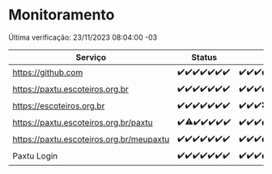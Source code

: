 # Monitoramento

Última verificação: 23/11/2023 08:04:00 -03

|Serviço|Status|Últimas 24h|
|---|---|---|
|https://github.com|<span title="2023-11-16: OK=24">✔️</span><span title="2023-11-17: OK=24">✔️</span><span title="2023-11-18: OK=24">✔️</span><span title="2023-11-19: OK=24">✔️</span><span title="2023-11-20: OK=24">✔️</span><span title="2023-11-21: OK=24">✔️</span><span title="2023-11-22: OK=11">✔️</span>|<span title="22/11/2023 08:04:00 -03 : 200">✔️</span><span title="22/11/2023 09:11:00 -03 : 200">✔️</span><span title="22/11/2023 10:10:00 -03 : 200">✔️</span><span title="22/11/2023 11:06:00 -03 : 200">✔️</span><span title="22/11/2023 12:06:00 -03 : 200">✔️</span><span title="22/11/2023 13:08:00 -03 : 200">✔️</span><span title="22/11/2023 14:05:00 -03 : 200">✔️</span><span title="22/11/2023 15:08:00 -03 : 200">✔️</span><span title="22/11/2023 16:03:00 -03 : 200">✔️</span><span title="22/11/2023 18:04:00 -03 : 200">✔️</span><span title="22/11/2023 19:03:00 -03 : 200">✔️</span><span title="22/11/2023 20:06:00 -03 : 200">✔️</span><span title="22/11/2023 21:30:00 -03 : 200">✔️</span><span title="22/11/2023 22:45:00 -03 : 200">✔️</span><span title="22/11/2023 23:19:00 -03 : 200">✔️</span><span title="23/11/2023 00:06:00 -03 : 200">✔️</span><span title="23/11/2023 01:08:00 -03 : 200">✔️</span><span title="23/11/2023 02:06:00 -03 : 200">✔️</span><span title="23/11/2023 03:08:00 -03 : 200">✔️</span><span title="23/11/2023 04:06:00 -03 : 200">✔️</span><span title="23/11/2023 05:08:00 -03 : 200">✔️</span><span title="23/11/2023 06:06:00 -03 : 200">✔️</span><span title="23/11/2023 07:06:00 -03 : 200">✔️</span><span title="23/11/2023 08:04:00 -03 : 200">✔️</span>|
|https://paxtu.escoteiros.org.br|<span title="2023-11-16: OK=24">✔️</span><span title="2023-11-17: OK=24">✔️</span><span title="2023-11-18: OK=24">✔️</span><span title="2023-11-19: OK=24">✔️</span><span title="2023-11-20: OK=24">✔️</span><span title="2023-11-21: OK=24">✔️</span><span title="2023-11-22: OK=11">✔️</span>|<span title="22/11/2023 08:04:00 -03 : 200">✔️</span><span title="22/11/2023 09:11:00 -03 : 200">✔️</span><span title="22/11/2023 10:10:00 -03 : 200">✔️</span><span title="22/11/2023 11:06:00 -03 : 200">✔️</span><span title="22/11/2023 12:06:00 -03 : 200">✔️</span><span title="22/11/2023 13:08:00 -03 : 200">✔️</span><span title="22/11/2023 14:05:00 -03 : 200">✔️</span><span title="22/11/2023 15:08:00 -03 : 200">✔️</span><span title="22/11/2023 16:03:00 -03 : 200">✔️</span><span title="22/11/2023 18:04:00 -03 : 200">✔️</span><span title="22/11/2023 19:03:00 -03 : 200">✔️</span><span title="22/11/2023 20:06:00 -03 : 200">✔️</span><span title="22/11/2023 21:30:00 -03 : 200">✔️</span><span title="22/11/2023 22:45:00 -03 : 200">✔️</span><span title="22/11/2023 23:19:00 -03 : 200">✔️</span><span title="23/11/2023 00:06:00 -03 : 200">✔️</span><span title="23/11/2023 01:08:00 -03 : 200">✔️</span><span title="23/11/2023 02:06:00 -03 : 200">✔️</span><span title="23/11/2023 03:08:00 -03 : 200">✔️</span><span title="23/11/2023 04:06:00 -03 : 200">✔️</span><span title="23/11/2023 05:08:00 -03 : 200">✔️</span><span title="23/11/2023 06:06:00 -03 : 200">✔️</span><span title="23/11/2023 07:06:00 -03 : 200">✔️</span><span title="23/11/2023 08:04:00 -03 : 200">✔️</span>|
|https://escoteiros.org.br|<span title="2023-11-16: OK=24">✔️</span><span title="2023-11-17: OK=24">✔️</span><span title="2023-11-18: OK=24">✔️</span><span title="2023-11-19: OK=24">✔️</span><span title="2023-11-20: OK=24">✔️</span><span title="2023-11-21: OK=24">✔️</span><span title="2023-11-22: OK=11">✔️</span>|<span title="22/11/2023 08:04:00 -03 : 200">✔️</span><span title="22/11/2023 09:11:00 -03 : 200">✔️</span><span title="22/11/2023 10:10:00 -03 : 200">✔️</span><span title="22/11/2023 11:06:00 -03 : 500">❌</span><span title="22/11/2023 12:06:00 -03 : 200">✔️</span><span title="22/11/2023 13:08:00 -03 : 200">✔️</span><span title="22/11/2023 14:05:00 -03 : 200">✔️</span><span title="22/11/2023 15:08:00 -03 : 200">✔️</span><span title="22/11/2023 16:03:00 -03 : 200">✔️</span><span title="22/11/2023 18:04:00 -03 : 200">✔️</span><span title="22/11/2023 19:03:00 -03 : 200">✔️</span><span title="22/11/2023 20:06:00 -03 : 200">✔️</span><span title="22/11/2023 21:30:00 -03 : 200">✔️</span><span title="22/11/2023 22:45:00 -03 : 200">✔️</span><span title="22/11/2023 23:19:00 -03 : 200">✔️</span><span title="23/11/2023 00:06:00 -03 : 200">✔️</span><span title="23/11/2023 01:08:00 -03 : 200">✔️</span><span title="23/11/2023 02:06:00 -03 : 200">✔️</span><span title="23/11/2023 03:08:00 -03 : 200">✔️</span><span title="23/11/2023 04:06:00 -03 : 200">✔️</span><span title="23/11/2023 05:08:00 -03 : 200">✔️</span><span title="23/11/2023 06:06:00 -03 : 200">✔️</span><span title="23/11/2023 07:06:00 -03 : 200">✔️</span><span title="23/11/2023 08:04:00 -03 : 200">✔️</span>|
|https://paxtu.escoteiros.org.br/paxtu|<span title="2023-11-16: OK=24">✔️</span><span title="2023-11-17: OK=23, Falhas=1">⚠️</span><span title="2023-11-18: OK=24">✔️</span><span title="2023-11-19: OK=24">✔️</span><span title="2023-11-20: OK=24">✔️</span><span title="2023-11-21: OK=24">✔️</span><span title="2023-11-22: OK=11">✔️</span>|<span title="22/11/2023 08:04:00 -03 : 200">✔️</span><span title="22/11/2023 09:11:00 -03 : 200">✔️</span><span title="22/11/2023 10:10:00 -03 : 200">✔️</span><span title="22/11/2023 11:06:00 -03 : 200">✔️</span><span title="22/11/2023 12:06:00 -03 : 200">✔️</span><span title="22/11/2023 13:08:00 -03 : 200">✔️</span><span title="22/11/2023 14:05:00 -03 : 200">✔️</span><span title="22/11/2023 15:08:00 -03 : 200">✔️</span><span title="22/11/2023 16:03:00 -03 : 200">✔️</span><span title="22/11/2023 18:04:00 -03 : 200">✔️</span><span title="22/11/2023 19:03:00 -03 : 200">✔️</span><span title="22/11/2023 20:06:00 -03 : 200">✔️</span><span title="22/11/2023 21:30:00 -03 : 200">✔️</span><span title="22/11/2023 22:45:00 -03 : 200">✔️</span><span title="22/11/2023 23:19:00 -03 : 200">✔️</span><span title="23/11/2023 00:06:00 -03 : 200">✔️</span><span title="23/11/2023 01:08:00 -03 : 200">✔️</span><span title="23/11/2023 02:06:00 -03 : 200">✔️</span><span title="23/11/2023 03:08:00 -03 : 200">✔️</span><span title="23/11/2023 04:06:00 -03 : 200">✔️</span><span title="23/11/2023 05:08:00 -03 : 200">✔️</span><span title="23/11/2023 06:06:00 -03 : 200">✔️</span><span title="23/11/2023 07:06:00 -03 : 200">✔️</span><span title="23/11/2023 08:04:00 -03 : 200">✔️</span>|
|https://paxtu.escoteiros.org.br/meupaxtu|<span title="2023-11-16: OK=24">✔️</span><span title="2023-11-17: OK=24">✔️</span><span title="2023-11-18: OK=24">✔️</span><span title="2023-11-19: OK=24">✔️</span><span title="2023-11-20: OK=24">✔️</span><span title="2023-11-21: OK=24">✔️</span><span title="2023-11-22: OK=11">✔️</span>|<span title="22/11/2023 08:04:00 -03 : 200">✔️</span><span title="22/11/2023 09:11:00 -03 : 200">✔️</span><span title="22/11/2023 10:10:00 -03 : 200">✔️</span><span title="22/11/2023 11:06:00 -03 : 200">✔️</span><span title="22/11/2023 12:06:00 -03 : 200">✔️</span><span title="22/11/2023 13:08:00 -03 : 200">✔️</span><span title="22/11/2023 14:05:00 -03 : 200">✔️</span><span title="22/11/2023 15:08:00 -03 : 200">✔️</span><span title="22/11/2023 16:03:00 -03 : 200">✔️</span><span title="22/11/2023 18:04:00 -03 : 200">✔️</span><span title="22/11/2023 19:03:00 -03 : 200">✔️</span><span title="22/11/2023 20:06:00 -03 : 200">✔️</span><span title="22/11/2023 21:30:00 -03 : 200">✔️</span><span title="22/11/2023 22:45:00 -03 : 200">✔️</span><span title="22/11/2023 23:20:00 -03 : 200">✔️</span><span title="23/11/2023 00:06:00 -03 : 200">✔️</span><span title="23/11/2023 01:08:00 -03 : 200">✔️</span><span title="23/11/2023 02:06:00 -03 : 200">✔️</span><span title="23/11/2023 03:08:00 -03 : 200">✔️</span><span title="23/11/2023 04:06:00 -03 : 200">✔️</span><span title="23/11/2023 05:08:00 -03 : 200">✔️</span><span title="23/11/2023 06:06:00 -03 : 200">✔️</span><span title="23/11/2023 07:06:00 -03 : 200">✔️</span><span title="23/11/2023 08:04:00 -03 : 200">✔️</span>|
|Paxtu Login|<span title="2023-11-16: OK=24">✔️</span><span title="2023-11-17: OK=24">✔️</span><span title="2023-11-18: OK=24">✔️</span><span title="2023-11-19: OK=24">✔️</span><span title="2023-11-20: OK=24">✔️</span><span title="2023-11-21: OK=24">✔️</span><span title="2023-11-22: OK=11">✔️</span>|<span title="22/11/2023 08:04:00 -03 : 200">✔️</span><span title="22/11/2023 09:11:00 -03 : 200">✔️</span><span title="22/11/2023 10:10:00 -03 : 200">✔️</span><span title="22/11/2023 11:06:00 -03 : 200">✔️</span><span title="22/11/2023 12:06:00 -03 : 200">✔️</span><span title="22/11/2023 13:08:00 -03 : 200">✔️</span><span title="22/11/2023 14:05:00 -03 : 200">✔️</span><span title="22/11/2023 15:08:00 -03 : 200">✔️</span><span title="22/11/2023 16:03:00 -03 : 200">✔️</span><span title="22/11/2023 18:04:00 -03 : 200">✔️</span><span title="22/11/2023 19:03:00 -03 : 200">✔️</span><span title="22/11/2023 20:06:00 -03 : 200">✔️</span><span title="22/11/2023 21:30:00 -03 : 200">✔️</span><span title="22/11/2023 22:45:00 -03 : 200">✔️</span><span title="22/11/2023 23:20:00 -03 : 200">✔️</span><span title="23/11/2023 00:06:00 -03 : 200">✔️</span><span title="23/11/2023 01:08:00 -03 : 200">✔️</span><span title="23/11/2023 02:06:00 -03 : 200">✔️</span><span title="23/11/2023 03:08:00 -03 : 200">✔️</span><span title="23/11/2023 04:06:00 -03 : 200">✔️</span><span title="23/11/2023 05:08:00 -03 : 200">✔️</span><span title="23/11/2023 06:06:00 -03 : 200">✔️</span><span title="23/11/2023 07:06:00 -03 : 200">✔️</span><span title="23/11/2023 08:04:00 -03 : 200">✔️</span>|
